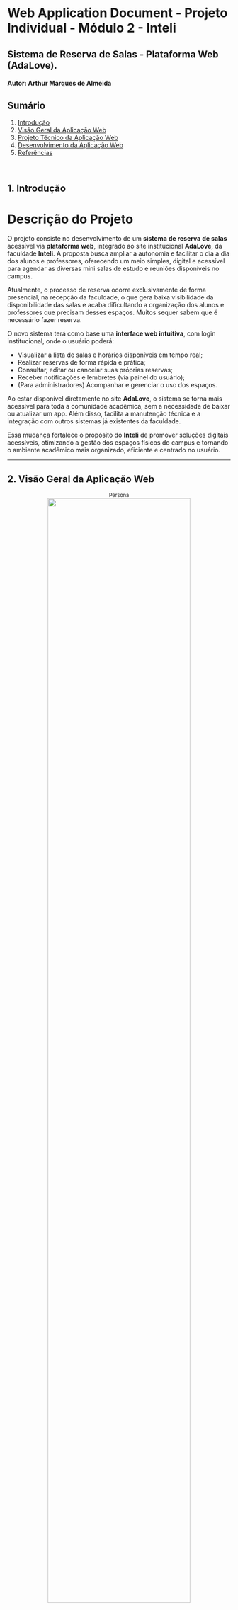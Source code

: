 # Web Application Document - Projeto Individual - Módulo 2 - Inteli

## Sistema de Reserva de Salas - Plataforma Web (AdaLove).

#### **Autor:** Arthur Marques de Almeida

## Sumário

1. [Introdução](#c1)  
2. [Visão Geral da Aplicação Web](#c2)  
3. [Projeto Técnico da Aplicação Web](#c3)  
4. [Desenvolvimento da Aplicação Web](#c4)  
5. [Referências](#c5)  

<br>

## <a name="c1"></a>1. Introdução 
# Descrição do Projeto

O projeto consiste no desenvolvimento de um **sistema de reserva de salas** acessível via **plataforma web**, integrado ao site institucional **AdaLove**, da faculdade **Inteli**. A proposta busca ampliar a autonomia e facilitar o dia a dia dos alunos e professores, oferecendo um meio simples, digital e acessível para agendar as diversas mini salas de estudo e reuniões disponíveis no campus.

Atualmente, o processo de reserva ocorre exclusivamente de forma presencial, na recepção da faculdade, o que gera baixa visibilidade da disponibilidade das salas e acaba dificultando a organização dos alunos e professores que precisam desses espaços. Muitos sequer sabem que é necessário fazer reserva.

O novo sistema terá como base uma **interface web intuitiva**, com login institucional, onde o usuário poderá:

- Visualizar a lista de salas e horários disponíveis em tempo real;
- Realizar reservas de forma rápida e prática;
- Consultar, editar ou cancelar suas próprias reservas;
- Receber notificações e lembretes (via painel do usuário);
- (Para administradores) Acompanhar e gerenciar o uso dos espaços.

Ao estar disponível diretamente no site **AdaLove**, o sistema se torna mais acessível para toda a comunidade acadêmica, sem a necessidade de baixar ou atualizar um app. Além disso, facilita a manutenção técnica e a integração com outros sistemas já existentes da faculdade.

Essa mudança fortalece o propósito do **Inteli** de promover soluções digitais acessíveis, otimizando a gestão dos espaços físicos do campus e tornando o ambiente acadêmico mais organizado, eficiente e centrado no usuário.


---

## <a name="c2"></a>2. Visão Geral da Aplicação Web

<div align="center">
  <sub>Persona</sub><br>
  <img src="assets/usuario.png" width="80%">
</div>

### 2.2. User Stories 

**(US01)**  
Como aluno, quero visualizar a lista de salas disponíveis para reserva, para escolher uma sala livre que atenda às minhas necessidades.

**(US02)**  
Como professor, quero realizar a reserva de uma sala diretamente pelo site da Adalove, para garantir um espaço adequado para ministrar aulas extras, reuniões ou atividades acadêmicas.

**(US03)**  
Como aluna, quero receber notificações de confirmação e lembrete das minhas reservas, para não esquecer dos horários e gerenciar melhor meu tempo.

**(US04)**  
Como administrador da faculdade, quero gerenciar (aprovar, cancelar ou alterar) reservas feitas pelos alunos, para manter o controle do uso das salas e resolver conflitos de agendamento.

## Analise INVEST do US02 (professor)
**(US02)**  
Como professor, quero realizar a reserva de uma sala diretamente pelo site da Adalove, para garantir um espaço adequado para ministrar aulas extras, reuniões ou atividades acadêmicas.

**I (Independente):**
Pode ser implementada separadamente das outras funcionalidades, como visualização de salas ou envio de notificações.

**N (Negociável):**
A forma como o professor realiza a reserva (ex: escolha de tipo de sala, aprovação automática ou manual) pode ser ajustada de acordo com as necessidades da faculdade.

**V (Valiosa):**
Permite que o professor tenha autonomia para planejar atividades acadêmicas sem depender do atendimento presencial, agilizando processos e otimizando o uso dos espaços.

**E (Estimável):**
A funcionalidade é bem definida (escolher sala, data, horário, quem estará presente, confirmar reserva) e pode ser facilmente estimada em termos de esforço de desenvolvimento.

**S (Small - Pequena):**
É pequena o bastante para ser desenvolvida e entregue em uma sprint de duração padrão, principalmente se focar inicialmente em um fluxo simples de reserva.

**T (Testável):**
Pode ser testada facilmente, verificando se o professor consegue selecionar uma sala e completar uma reserva pelo site da Adalove.

---

## <a name="c3"></a>3. Projeto da Aplicação Web

### 3.1. Modelagem do banco de dados  (Semana 3)

O modelo de tabelas foi projetado para suportar as funcionalidades do sistema de reservas de salas da plataforma AdaLove. Ele contempla usuários com diferentes perfis, controle de reservas e envio de notificações. A estrutura garante integridade e facilidade de gestão dos dados.

<div align="center">
  <sub>Persona</sub><br>
  <img src="assets/modelo-banco.png" width="80%">
</div>

**O sistema é composto por quatro entidades principais:**

1. Usuário  
Representa todos os usuários cadastrados na plataforma, podendo ter o tipo aluno, professor ou administrador.
2. Sala  
Define as salas disponíveis para reserva, com nome, capacidade e localização.
3. Reserva  
Representa os agendamentos feitos por usuários para uma determinada sala, data e horário.
4. Notificação  
Controla os lembretes e confirmações enviados aos usuários.

A seguir está o código SQL utilizado para criação das tabelas no Supabase/PostgreSQL:

```sql
-- Tabela: usuario
CREATE TABLE IF NOT EXISTS usuario (
  id_usuario SERIAL PRIMARY KEY,
  nome TEXT NOT NULL,
  email TEXT UNIQUE NOT NULL,
  senha TEXT NOT NULL,
  tipo_usuario TEXT NOT NULL CHECK (tipo_usuario IN ('aluno', 'professor', 'admin'))
);

-- Tabela: sala
CREATE TABLE IF NOT EXISTS sala (
  id_sala SERIAL PRIMARY KEY,
  nome TEXT NOT NULL,
  capacidade INT NOT NULL,
  localizacao TEXT NOT NULL
);

-- Tabela: reserva
CREATE TABLE IF NOT EXISTS reserva (
  id_reserva SERIAL PRIMARY KEY,
  id_usuario INT NOT NULL REFERENCES usuario(id_usuario),
  id_sala INT NOT NULL REFERENCES sala(id_sala),
  data_reserva DATE NOT NULL,
  horario_inicio TIME NOT NULL,
  horario_fim TIME NOT NULL,
  status_reserva TEXT NOT NULL DEFAULT 'pendente' CHECK (status_reserva IN ('pendente', 'aprovada', 'cancelada')),
  CHECK (horario_inicio < horario_fim)
);

-- Tabela: notificacao
CREATE TABLE IF NOT EXISTS notificacao (
  id_notificacao SERIAL PRIMARY KEY,
  id_usuario INT NOT NULL REFERENCES usuario(id_usuario),
  mensagem TEXT NOT NULL,
  tipo_notificacao TEXT NOT NULL,
  id_reserva INT REFERENCES reserva(id_reserva),
  data_envio TIMESTAMP DEFAULT CURRENT_TIMESTAMP,
  visualizada BOOLEAN DEFAULT FALSE
);

-- Tabela: administrador_acao
CREATE TABLE IF NOT EXISTS administrador_acao (
  id_acao SERIAL PRIMARY KEY,
  id_admin INT NOT NULL REFERENCES usuario(id_usuario),
  id_reserva INT NOT NULL REFERENCES reserva(id_reserva),
  acao TEXT NOT NULL CHECK (acao IN ('aprovou', 'cancelou')),
  data_acao TIMESTAMP DEFAULT CURRENT_TIMESTAMP
);
```

### 3.1.1 BD e Models (Semana 5)
1. Usuario

Responsável por representar os usuários do sistema (aluno, professor ou administrador). Os dados são armazenados na tabela `usuario`.

- **Campos:**
  - `id_usuario`: identificador único (chave primária)
  - `nome`: nome do usuário
  - `email`: endereço institucional (único)
  - `senha`: senha criptografada
  - `tipo_usuario`: define o tipo de usuário (`aluno`, `professor` ou `admin`)

- **Principais métodos:**
  - `criar({ nome, email, senha, tipo_usuario })`
  - `buscarPorEmail(email)`
  - `buscarPorId(id)`
  - `listarTodos()`

---

### 2. Sala

Modela as mini salas disponíveis para reserva, com suas características e localização.

- **Campos:**
  - `id_sala`: identificador único da sala
  - `nome`: nome da sala (ex: R01, S02)
  - `capacidade`: número máximo de pessoas
  - `localizacao`: andar da sala (ex: “0° andar”)

- **Principais métodos:**
  - `listarTodas()`
  - `buscarPorId(id_sala)`

---

### 3. Reserva

Gerencia as reservas feitas pelos usuários, incluindo horários e status. Também realiza validações de conflitos de horário.

- **Campos:**
  - `id_reserva`
  - `id_usuario` (FK)
  - `id_sala` (FK)
  - `data_reserva`
  - `horario_inicio`
  - `horario_fim`
  - `status_reserva`: `pendente`, `aprovada`, `cancelada`

- **Principais métodos:**
  - `criar({ id_usuario, id_sala, data_reserva, horario_inicio, horario_fim })`
  - `listarPorUsuario(id_usuario)`
  - `listarTodasComJoin()`
  - `atualizarStatus(id, status)`
  - `verificarConflito(id_sala, data, início, fim)`

---

### 4. Notificacao

Modela notificações que informam usuários sobre mudanças de status nas reservas.

- **Campos:**
  - `id_notificacao`
  - `id_usuario` (FK)
  - `mensagem`
  - `tipo_notificacao`: ex: `reserva_aprovada`, `reserva_cancelada`
  - `id_reserva` (opcional, FK)
  - `data_envio`
  - `visualizada` (boolean)

- **Principais métodos:**
  - `create({ id_usuario, tipo_notificacao, mensagem, id_reserva })`
  - `findByUsuario(id_usuario)`
  - `findById(id)`
  - `marcarComoVisualizada(id_notificacao)`

---

### 5. AdministradorAção

Controla o histórico de ações administrativas sobre as reservas.

- **Campos:**
  - `id_acao`
  - `id_admin` (FK)
  - `id_reserva` (FK)
  - `acao`: `aprovou` ou `cancelou`
  - `data_acao`

- **Principais métodos:**
  - `criar({ id_admin, id_reserva, acao })`

---

Esses models foram implementados no diretório `/repositories/`, promovendo separação entre a lógica de negócio e a camada de persistência. Todos os acessos ao banco de dados passam por esses arquivos, garantindo um código mais modular, reutilizável e fácil de testar.

### 3.2. Arquitetura (Semana 5)

<div align="center">
  <sub>Diagrama de Arquitetura</sub><br>
  <img src="assets\diagrama.png" width="80%">
</div>

### **Views**
Arquivos `.ejs` localizados na pasta `views/`. São responsáveis por exibir o conteúdo ao usuário e coletar dados através de formulários. Cada página representa uma funcionalidade específica:
- `login.ejs`: entrada de credenciais de acesso.
- `cadastro.ejs`: criação de novos usuários (com seleção de perfil).
- `home.ejs`: acesso ao sistema e navegação principal.
- `reservar.ejs`: exibe lista de salas e permite selecionar data e horário para reservar.
- `minhasReservas.ejs`: mostra ao usuário as suas reservas e permite cancelamento.
- `adminDashboard.ejs`: painel exclusivo para administradores aprovarem ou cancelarem reservas.

---

### **Controllers**
Os controllers recebem requisições HTTP, processam os dados recebidos, fazem as chamadas aos repositórios e retornam respostas (normalmente uma renderização de uma view com dados). Também controlam a lógica de sessão e autenticação:
- `usuarioController.js`: responsável por cadastro, login e listagem de usuários.
- `reservaController.js`: gerencia criação, listagem e atualização de status das reservas.
- `notificacaoController.js`: manipula notificações (listar, enviar e marcar como visualizadas).
- `adminController.js`: registra ações administrativas como aprovações de reservas.

---

### **Repositories**
Camada que interage diretamente com o banco de dados PostgreSQL (via Supabase). Os repositórios encapsulam todas as queries SQL e são invocados pelos controllers:
- `usuarioRepository.js`
- `reservaRepository.js`
- `notificacaoRepository.js`
- `salaRepository.js`
- `administradorAcaoRepository.js`

---

### **Models**
Os models descrevem a estrutura das entidades utilizadas no banco e são usados como referência para desenvolvimento, testes e documentação. No projeto atual, os models estão organizados como objetos JS nas seguintes entidades:
- `usuario`
- `reserva`
- `notificacao`
- `sala`
- `administrador_acao`

---

### **Banco de Dados**
O banco de dados é hospedado no **Supabase** e contém as seguintes tabelas:
- `usuario`: armazena nome, email, senha e tipo de perfil (admin/aluno/professor).
- `reserva`: dados sobre agendamento de salas (data, horário, status, usuário, sala).
- `sala`: dados estruturais das salas cadastradas (nome, capacidade, localização).
- `notificacao`: mensagens relacionadas a aprovações ou rejeições de reservas.
- `administrador_acao`: log das ações executadas por administradores.

---

##  Resumo dos Fluxos Principais

### **Login e Cadastro**
Usuário acessa `login.ejs` ou `cadastro.ejs`, envia os dados que são processados por `usuarioController.js`, validados e persistidos via `usuarioRepository.js`. A sessão do usuário é iniciada automaticamente após o login.

---

### **Reserva de Salas**
Usuário acessa `reservar.ejs`, seleciona sala, data e horário. `reservaController.js` valida os dados, verifica conflito de horário via `reservaRepository.js`, e se estiver tudo certo, cria a reserva com status "pendente". A reserva aparece na tela `minhasReservas.ejs`.

---

### **Minhas Reservas**
Na página `minhasReservas.ejs`, o usuário visualiza todas as suas reservas e pode cancelar alguma delas. O cancelamento altera o status da reserva via `reservaController.js` e atualiza o banco através de `reservaRepository.js`.

---

### **Painel Administrativo**
Exclusivo para usuários do tipo "admin". Ao acessar `adminDashboard.ejs`, todas as reservas pendentes são carregadas via `reservaController.js`. Cada linha tem dois botões: **aprovar** ou **cancelar**. A decisão é salva no banco e registrada via `administradorAcaoRepository.js`.

---

### **Notificações**
Ao aprovar ou rejeitar reservas, o `notificacaoController.js` cria notificações para os usuários envolvidos. Na tela de notificações (não exibida separadamente), o usuário pode visualizar ou marcar como lidas. Tudo isso é feito com base em `notificacaoRepository.js`.

### 3.3. Wireframes (Semana 03)

<div align="center">
    <sub>Wireframe Fluxo do Usuário</sub><br>
    <img src="assets/fluxo_usuario.png" width="85%"><br>
    <a href="https://www.figma.com/design/2UVmkvQp59TqM8lI4yCnOM/Untitled?node-id=0-1&m=dev&t=2f3UpjqqJatKLPja-1" target="_blank">
      <sup>Link Figma</sup></a>
      <br>
      <sup> O wireframe apresenta o fluxo do sistema de reservas da plataforma Adalove, permitindo que alunos e professores realizem login, visualizem a lista de salas disponíveis e filtrem por critérios como data, bloco e capacidade. Através da tabela de reservas, o usuário escolhe um horário e confirma a reserva. A tela “Minhas Reservas” exibe agendamentos futuros com opções de cancelamento. Além disso, o sistema envia notificações de confirmação e lembrete, facilitando o controle dos compromissos acadêmicos.</sup>
</div>
  

<div align="center">
  <sub>Wireframe Fluxo do Administrador</sub><br>
  <img src="assets/fluxo_adm.png" width="85%"><br>
  <a href="https://www.figma.com/design/2UVmkvQp59TqM8lI4yCnOM/Untitled?node-id=0-1&m=dev&t=2f3UpjqqJatKLPja-1" target="_blank">
    <sup>Link Figma</sup>
  </a><br>
  <sup>O wireframe apresenta a interface destinada à área administrativa do sistema de reservas da faculdade. Após realizar login com nome, e-mail e senha, o administrador é direcionado para uma tela de gerenciamento das solicitações de reserva de salas. Nessa grade, são exibidas todas as reservas feitas pelos alunos, organizadas por horário e sala, com os respectivos dados dos solicitantes. A funcionalidade central dessa interface permite ao administrador aprovar, cancelar ou alterar reservas diretamente da tabela, oferecendo uma visão consolidada que facilita o controle da ocupação dos espaços e a resolução de possíveis conflitos de agendamento.</sup>
</div>

### 3.4. Guia de estilos (Semana 05)

O guia de estilos do sistema **Checkin Room** define um conjunto de componentes visuais, tipografias, cores e ícones com o objetivo de garantir uma identidade visual consistente, moderna e acessível em todas as páginas da aplicação.

<div align="center">
  <sub>Guia de estilos</sub><br>
  <img src="assets\guia-projeto.png" width="80%">
</div>

##  Tipografia

A hierarquia tipográfica segue os padrões estabelecidos na seção **Typography**, com variações de peso e tamanho para indicar títulos, subtítulos e textos auxiliares. Isso contribui para a escaneabilidade e a leitura rápida das informações nas interfaces.

- `h1` até `h6` são utilizados conforme o nível de importância textual.
- Títulos principais utilizam fonte destacada (h1 a h2) em roxo escuro (`#3F3357`).
- Títulos de seções, subtítulos ou legendas de campos seguem a sequência de peso e cor.

##  Paleta de Cores

As cores foram escolhidas para transmitir modernidade, funcionalidade e acessibilidade:

- **`#E84A4A` (vermelho):** botões de *cancelar*, *agendar* e indicar status de *rejeitada*.
- **`#3118EF` (azul):** indica status do tipo de usuário *aluno*.
- **`#18A135` (verde):** indica status *confirmada* ou ações de aprovação.
- **`#8E6821` (amarelo queimado):** indica usuário do tipo *professor*.
- Tons neutros como `#3F3357`, `#261B38`, `#120C1D` e `#FFFFFF` são usados em fundo, textos, bordas e estrutura visual da interface.

##  Ícones

Os ícones foram padronizados para facilitar a navegação e compreensão da interface, com significados claros:

- ☰ Ícone de **menu sanduíche**: alterna a *sidebar lateral*.
- 🔔 Ícone de **sino**: acessa as *notificações*.
- 📚 Ícone de **notas**: leva à tela de *reservas*.
- 📁 Ícone de **pasta**: leva à tela de *minhas reservas*.

Esses ícones estão presentes na navegação lateral e seguem o mesmo padrão visual do restante da aplicação, respeitando a hierarquia visual e a harmonia de cores.

##  Ilustrações

As ilustrações utilizadas seguem uma linha visual institucional e tecnológica. São usadas pontualmente na home e em páginas chave para humanizar a interface e reforçar o vínculo com o ambiente físico do Inteli.

---

Este guia de estilos deve ser consultado sempre que novos componentes forem criados ou alterados, garantindo consistência na experiência do usuário e coerência com a identidade visual do sistema **Checkin Room**.



### 3.5. Protótipo de alta fidelidade (Semana 05)

##  Protótipo de Alta Fidelidade

Abaixo estão algumas telas ilustrativas do sistema **Checkin Room**, demonstrando a experiência do usuário durante o uso da plataforma. Cada tela foi desenvolvida com base em princípios de clareza, acessibilidade e fluidez de navegação.

---

###  Tela de Login

<div align="center">
  <sub>Tela de Login</sub><br>
  <img src="assets/login.png" width="80%">
</div>

Essa é a porta de entrada do sistema. Aqui, o usuário preenche seu e-mail institucional e senha para acessar a plataforma. A interface é dividida em duas partes: uma visual com a foto do ambiente real da instituição (à esquerda) e o formulário de acesso (à direita), reforçando a identidade do Inteli.

---

###  Tela Home (Pós-Login)

<div align="center">
  <sub>Tela Home</sub><br>
  <img src="assets/home.png" width="80%">
</div>

Após o login, o usuário é direcionado para a tela principal do sistema. Nela, ele encontra quatro opções principais:
- **Ver Salas Disponíveis**: direciona para a tela de agendamento.
- **Minhas Reservas**: exibe todas as reservas que o usuário já fez.
- **Lembretes**: acesso às notificações recebidas.
- **Acesso Rápido**: reforça a importância do login institucional para segurança.

A interface inclui também um campo de busca e ícones de menu lateral para facilitar a navegação.

---

###  Tela de Reservar Salas

<div align="center">
  <sub>Tela de Reservar Salas</sub><br>
  <img src="assets/reservar.png" width="80%">
</div>

Esta tela apresenta uma tabela com a listagem das salas disponíveis, suas capacidades, andares e horários. O botão **"Agendar"** aparece nas células correspondentes aos horários livres, permitindo que o usuário selecione o melhor horário para reserva.

---

###  Tela Minhas Reservas

<div align="center">
  <sub>Tela Minhas Reservas</sub><br>
  <img src="aassets/minhas-reservas.png" width="80%">
</div>

Aqui o usuário visualiza todas as reservas feitas por ele. Cada cartão mostra a sala, horário e status atual da reserva (ex: confirmada, cancelada ou finalizada). É possível cancelar reservas ainda pendentes diretamente por essa tela.

---

###  Tela Painel do Administrador

<div align="center">
  <sub>Tela Painel do Administrador</sub><br>
  <img src="assets\dasboard.png" width="80%">
</div>

Visível apenas para usuários com permissão de administrador. Essa tela exibe todas as reservas realizadas no sistema. O administrador pode aprovar ou rejeitar diretamente as solicitações de reserva e visualizar detalhes como nome do usuário, prioridade (aluno ou professor) e horários.

---

###  Link do Protótipo Completo

[🔗 Acesse o protótipo completo no Figma](https://www.figma.com/design/2UVmkvQp59TqM8lI4yCnOM/Untitled?node-id=68-412&t=pmopyoE3rDJkOYhA-1) <!-- substitua com o link público do seu protótipo -->


## 3.6. WebAPI e Endpoints (Semana 05)

A seguir estão descritos todos os endpoints implementados na API web do sistema **Checkin Room**. Esses endpoints permitem interações como login, cadastro, agendamento de salas, visualização de reservas e administração.

---

###  Autenticação de Usuário

#### `POST /login`
- **Descrição**: Realiza o login de um usuário com e-mail e senha.
- **Body**:
```json
{
  "email": "usuario@sou.inteli.edu.br",
  "senha": "********"
}
```
- **Resposta**: Redireciona para `/home`.

#### `POST /usuarios`
- **Descrição**: Cadastra um novo usuário no sistema.
- **Body**:
```json
{
  "nome": "Usuário Exemplo",
  "email": "usuario@sou.inteli.edu.br",
  "senha": "********",
  "tipo_usuario": "aluno"
}
```
- **Resposta**: Redireciona para a tela de login.

---

###  Usuários

#### `GET /usuarios`
- **Descrição**: Lista todos os usuários cadastrados (uso administrativo).
- **Resposta**: JSON com a lista de usuários.

#### `GET /usuarios/:id`
- **Descrição**: Busca detalhes de um usuário pelo ID.
- **Resposta**: JSON com os dados do usuário.

---

###  Reservas

#### `GET /reservar`
- **Descrição**: Exibe a interface de reservas com listagem de salas e horários disponíveis.

#### `POST /reservas`
- **Descrição**: Cria uma nova reserva para uma sala.
- **Body**:
```json
{
  "id_sala": 3,
  "data_reserva": "2025-05-25",
  "horario_inicio": "14:00",
  "horario_fim": "15:00"
}
```
- **Resposta**: Redireciona para `/reservas/:id_usuario/minhas`.

#### `GET /reservas/:id_usuario/minhas`
- **Descrição**: Lista todas as reservas feitas por um usuário específico.

#### `GET /reservas`
- **Descrição**: Lista todas as reservas do sistema (uso do administrador).

#### `PUT /reservas/:id/aprovar`
- **Descrição**: Aprova uma reserva (admin).
- **Resposta**: Atualiza status e recarrega a tela de administração.

#### `PUT /reservas/:id/cancelar`
- **Descrição**: Cancela uma reserva (usuário ou admin).

---

###  Notificações

#### `GET /notificacoes/:id_usuario`
- **Descrição**: Lista todas as notificações enviadas ao usuário.

#### `PUT /notificacoes/:id`
- **Descrição**: Marca uma notificação como visualizada.

---

###  Extras

#### `GET /admin`
- **Descrição**: Acessa o painel do administrador com todas as reservas pendentes para aprovação ou rejeição.

#### `GET /home`
- **Descrição**: Página inicial pós-login com atalhos para reservas, lembretes e ações rápidas.

---

### 3.7 Interface e Navegação (Semana 07)

*Descreva e ilustre aqui o desenvolvimento do frontend do sistema web, explicando brevemente o que foi entregue em termos de código e sistema. Utilize prints de tela para ilustrar.*

# 3.7 Interface e Navegação

## Visão Geral do Frontend

O frontend do sistema **Checkin Room** foi desenvolvido utilizando **EJS (Embedded JavaScript)** como template engine, **CSS3** para estilização e **JavaScript vanilla** para interatividade. A arquitetura segue o padrão **MVC (Model-View-Controller)**, onde as views são responsáveis pela apresentação e interface do usuário.

## Tecnologias Utilizadas

- **Template Engine**: EJS (Embedded JavaScript)
- **Estilização**: CSS3 com variáveis CSS customizadas
- **Interatividade**: JavaScript ES6+
- **Layout**: Flexbox e CSS Grid
- **Responsividade**: Media queries
- **Componentes**: Sidebar e Topbar reutilizáveis

## Arquitetura de Componentes

O sistema utiliza uma arquitetura de componentes modulares:

````
Frontend Architecture:
├── Components/
│   ├── Sidebar (Navegação lateral)
│   ├── Topbar (Barra superior)
│   └── Layout (Container principal)
├── Pages/
│   ├── Login/Cadastro (Autenticação)
│   ├── Home (Dashboard principal)
│   ├── Reservar (Interface de reservas)
│   ├── Minhas Reservas (Histórico do usuário)
│   └── Dashboard Admin (Painel administrativo)
└── Styles/
    ├── Global (Variáveis e reset)
    ├── Components (Estilos reutilizáveis)
    └── Pages (Estilos específicos)
````
## Sistema de Design

Paleta de Cores

```
:root {
  /* Cores Primárias */
  --primary-color: #2e2640;      /* Roxo escuro */
  --primary-hover: #40385c;      /* Roxo claro */
  
  /* Cores Funcionais */
  --success-color: #18A135;      /* Verde - Aprovado */
  --secondary-color: #E84A4A;    /* Vermelho - Cancelado */
  --student-color: #3118EF;      /* Azul - Aluno */
  --teacher-color: #8E6821;      /* Amarelo - Professor */
  
  /* Cores Neutras */
  --neutral-light: #FFFFFF;      /* Branco */
  --neutral-dark: #3F3357;       /* Cinza escuro */
}
```
Tipografia

- Fonte: Arial, sans-serif
- Tamanhos: Sistema escalável com variáveis CSS
- Hierarquia: Títulos, subtítulos e texto corpo bem definidos
-
## Páginas e Funcionalidades
### Página de Login

Arquivo:  ```` views/login.ejs````| CSS: ````public/CSS/Login/styles.css````

Funcionalidades Implementadas:

- Formulário de autenticação responsivo
- Validação de campos obrigatórios
- Feedback visual para erros
- Design centrado com imagem de fundo
- Botão "Home" para navegação

Características Técnicas:

```
<!-- Estrutura do formulário -->
<form action="/login" method="POST" class="login-form">
  <input type="email" name="email" required>
  <input type="password" name="senha" required>
  <button type="submit">Entrar</button>
</form>
```
### Página de Cadastro

Arquivo:  ```views/cadastro.ejs``` | CSS:  ```public/CSS/cadastro/styles.css```

Funcionalidades Implementadas:

- Formulário de registro completo
- Seleção de tipo de usuário (Aluno/Professor/Admin)
- Validação de email único
- Criptografia de senha (bcrypt)
- Design consistente com a página de login

Características Técnicas:

```
<!-- Seleção de tipo de usuário -->
<select name="tipo" required>
  <option value="aluno">Aluno</option>
  <option value="professor">Professor</option>
  <option value="admin">Administrador</option>
</select>
```

### Página Home (Dashboard Principal)

Arquivo:  ```views/home.ejs``` | CSS:  ```public/CSS/homePage/styles.css```

Funcionalidades Implementadas:

- Sidebar com navegação principal
- Topbar com controles de usuário
- Cards informativos sobre o sistema
- Seção de estatísticas
- Área administrativa (para admins)
- Texto de fundo "CHECKIN ROOM"

Componentes Principais:

```
<!-- Sidebar de Navegação -->
<nav class="sidebar">
  <ul>
    <li><a href="/reservar">📅 Reservas</a></li>
    <li><a href="/minhas-reservas">📋 Minhas Reservas</a></li>
    <li><a href="/admin">⚙️ Painel Admin</a></li>
  </ul>
</nav>

<!-- Topbar -->
<header class="topbar">
  <button class="sidebar-toggle">☰</button>
  <a href="/" class="btn-logout">🚪 Sair</a>
</header>
```

### Página Minhas Reservas

Arquivo:  ```views/minhasReservas.ejs``` | CSS:  ```public/CSS/minhasReservas/styles.css```

Funcionalidades Implementadas:

- Histórico completo de reservas
- Sistema de badges coloridos:
- 🟢 Verde: Aprovada
- 🔴 Vermelho: Cancelada
- ⚫ Cinza: Finalizada (expirada)
- Detecção automática de reservas expiradas
- Botão de cancelamento (quando aplicável)
- Contador de reservas

Sistema de Status:
```
// Detecção de reservas expiradas
const dataHoraFim = new Date(dataReserva);
dataHoraFim.setHours(parseInt(horas), parseInt(minutos));
const expirou = dataHoraFim < new Date();

if (expirou && statusFinal === 'aprovada') {
  statusFinal = 'finalizada';
}
```

### Interatividade e UX

Funcionalidades JavaScript:

- Validação em tempo real nos formulários
- Interface dinâmica no dashboard admin
- Feedback visual para ações do usuário
- Animações suaves para transições
- Estados de loading para operações assíncronas

Experiência do Usuário:

- Navegação intuitiva com ícones claros
- Feedback imediato para todas as ações
- Estados visuais para diferentes situações
- Confirmações para ações críticas
- Mensagens de erro contextuais

### Acessibilidade

- Contraste adequado entre texto e fundo
- Tamanhos de fonte legíveis
- Botões com área de clique adequada
- Navegação por teclado funcional
- Semântica HTML correta

### Performance

- CSS modular por página
- JavaScript otimizado sem bibliotecas desnecessárias
- Imagens otimizadas nos assets
- Carregamento eficiente de recursos
- Cache de assets estáticos

### Estrutura de Arquivos CSS

```
public/CSS/
├── components/
│   └── layout.css          # Sidebar, topbar, layout global
├── Login/
│   └── styles.css          # Estilos da página de login
├── cadastro/
│   └── styles.css          # Estilos da página de cadastro
├── homePage/
│   └── styles.css          # Estilos da home
├── reservar/
│   └── styles.css          # Estilos da página de reservar
├── minhasReservas/
│   └── styles.css          # Estilos de minhas reservas
└── Dashboard/
    └── styles.css          # Estilos do dashboard admin
```

O frontend entregue oferece uma experiência completa e moderna, com interface responsiva, componentes reutilizáveis e funcionalidades avançadas que atendem a todos os requisitos do sistema de reservas de salas.


---


## <a name="c4"></a>4. Desenvolvimento da Aplicação Web (Semana 8)

### 4.1 Demonstração do Sistema Web (Semana 8)

*VIDEO: Insira o link do vídeo demonstrativo nesta seção*
*Descreva e ilustre aqui o desenvolvimento do sistema web completo, explicando brevemente o que foi entregue em termos de código e sistema. Utilize prints de tela para ilustrar.*

### 4.2 Conclusões e Trabalhos Futuros (Semana 8)

*Indique pontos fortes e pontos a melhorar de maneira geral.*
*Relacione também quaisquer outras ideias que você tenha para melhorias futuras.*



## <a name="c5"></a>5. Referências

_Incluir as principais referências de seu projeto, para que seu parceiro possa consultar caso ele se interessar em aprofundar. Um exemplo de referência de livro e de site:_<br>

---
---
